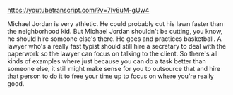 https://youtubetranscript.com/?v=7Iv6uM-gUw4

 Michael Jordan is very athletic. He could probably cut his lawn faster than the neighborhood kid. But Michael Jordan shouldn't be cutting, you know, he should hire someone else's there. He goes and practices basketball. A lawyer who's a really fast typist should still hire a secretary to deal with the paperwork so the lawyer can focus on talking to the client. So there's all kinds of examples where just because you can do a task better than someone else, it still might make sense for you to outsource that and hire that person to do it to free your time up to focus on where you're really good.
